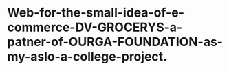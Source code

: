 # Web-for-the-small-idea-of-e-commerce-DV-GROCERYS-a-patner-of-OURGA-FOUNDATION-as-my-aslo-a-college-project.
